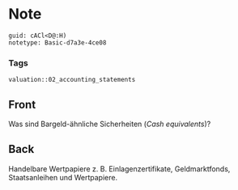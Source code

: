 # Note
```
guid: cACl<D@:H)
notetype: Basic-d7a3e-4ce08
```

### Tags
```
valuation::02_accounting_statements
```

## Front
<p>Was sind Bargeld-ähnliche Sicherheiten (<i>Cash
equivalents</i>)?

## Back
Handelbare Wertpapiere z. B. Einlagenzertifikate, Geldmarktfonds, Staatsanleihen und Wertpapiere.
